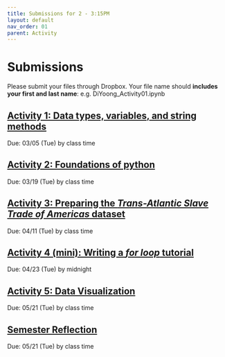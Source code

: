 ```yaml
---
title: Submissions for 2 - 3:15PM
layout: default
nav_order: 01
parent: Activity
---
```


# Submissions
Please submit your files through Dropbox. Your file name should **includes your first and last name**: e.g.  DiYoong_Activity01.ipynb

## [Activity 1: Data types, variables, and string methods](https://www.dropbox.com/request/B8K17Ccy7NFGmsGUM87J)
Due: 03/05 (Tue) by class time

## [Activity 2: Foundations of python](https://www.dropbox.com/request/aKigL0SE7WnGIFaOH2tA) 
Due: 03/19 (Tue) by class time

## [Activity 3: Preparing the _Trans-Atlantic Slave Trade of Americas_ dataset](https://www.dropbox.com/request/QbGspad7LT8pqrYv4kDc)
Due: 04/11 (Tue) by class time

## [Activity 4 (mini): Writing a _for loop_ tutorial ](https://www.dropbox.com/request/Sf8TDHWQUe8lhotDZeoS)
Due: 04/23 (Tue) by midnight

## [Activity 5: Data Visualization](https://www.dropbox.com/request/uORuGB11JVR8peqzT9lh)
Due: 05/21 (Tue) by class time

## [Semester Reflection](https://www.dropbox.com/request/dw5gsed8XTseXn24RdAa)
Due: 05/21 (Tue) by class time